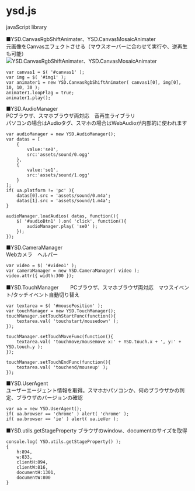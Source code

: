 # ysd.js
javaScript library


■YSD.CanvasRgbShiftAnimater、YSD.CanvasMosaicAnimater  
元画像をCanvasエフェクトさせる（マウスオーバーに合わせて実行や、逆再生も可能）  
![YSD.CanvasRgbShiftAnimater、YSD.CanvasMosaicAnimater](http://skizi.jp/github/assets/images/canvas_animater.gif)
```
var canvas1 = $( '#canvas1' );
var img = $( '#img1' );
var animater1 = new YSD.CanvasRgbShiftAnimater( canvas1[0], img[0], 10, 10, 30 );
animater1.loopFlag = true;
animater1.play();
```


■YSD.AudioManager  
PCブラウザ、スマホブラウザ両対応　音再生ライブラリ  
パソコンの場合はAudioタグ、スマホの場合はWebAudioが内部的に使われます
```
var audioManager = new YSD.AudioManager();
var datas = [
	{
		value:'se0',
		src:'assets/sound/0.ogg'
	},
	{
		value:'se1',
		src:'assets/sound/1.ogg'
	}
];
if( ua.platform != 'pc' ){
	datas[0].src = 'assets/sound/0.m4a';
	datas[1].src = 'assets/sound/1.m4a';
}

audioManager.loadAudios( datas, function(){
	$( '#audioBtn1' ).on( 'click', function(){
		audioManager.play( 'se0' );
	});
});
```


■YSD.CameraManager  
Webカメラ　ヘルパー  
```
var video = $( '#video1' );
var cameraManager = new YSD.CameraManager( video );
video.attr({ width:300 });
```


■YSD.TouchManager　　
PCブラウザ、スマホブラウザ両対応　マウスイベント/タッチイベント自動切り替え
```
var textarea = $( '#mousePosition' );
var touchManager = new YSD.TouchManager();
touchManager.setTouchStartFunc(function(){
	textarea.val( 'touchstart/mousedown' );
});

touchManager.setTouchMoveFunc(function(){
	textarea.val( 'touchmove/mousemove x:' + YSD.touch.x + ', y:' + YSD.touch.y );
});

touchManager.setTouchEndFunc(function(){
	textarea.val( 'touchend/mouseup' );
});
```


■YSD.UserAgent  
ユーザーエージェント情報を取得。スマホかパソコンか、何のブラウザかの判定、ブラウザのバージョンの確認
```
var ua = new YSD.UserAgent();
if( ua.browser == 'chrome' ) alert( 'chrome' );
if( ua.browser == 'ie' ) alert( ua.ieVer );
```


■YSD.utils.getStageProperty
ブラウザのwindow、documentのサイズを取得 
```
console.log( YSD.utils.getStageProperty() );
{
	h:894,
	w:833,
	clientH:894,
	clientW:816,
	documentH:1301,
	documentW:800
}
```